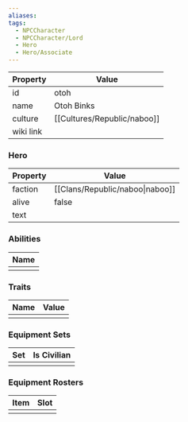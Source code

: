 ```yaml
---
aliases: 
tags:
  - NPCCharacter
  - NPCCharacter/Lord
  - Hero
  - Hero/Associate
---
```


| Property  | Value      |
| :-------- | ---------- |
| id        | otoh       |
| name      | Otoh Binks |
| culture   | [[Cultures/Republic/naboo]]  |
| wiki link |            |
### Hero
| Property | Value                           |
| -------- | ------------------------------- |
| faction  | [[Clans/Republic/naboo\|naboo]] |
| alive    | false                           |
| text     |                                 |

### Abilities
| Name |
| :--: |
|      |

### Traits
| Name | Value |
| ---- | ----- |
|      |       |

### Equipment Sets
| Set | Is Civilian |
| --- | ----------- |
|     |             |

### Equipment Rosters
| Item | Slot |
| ---- | ---- |
|      |      |
